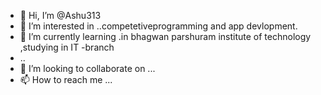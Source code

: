 - 👋 Hi, I’m @Ashu313
- 👀 I’m interested in ..competetiveprogramming and app devlopment.
- 🌱 I’m currently learning .in bhagwan parshuram institute of technology ,studying in IT -branch
- ..
- 💞️ I’m looking to collaborate on ...
- 📫 How to reach me ...

<!---
Ashu313/Ashu313 is a ✨ special ✨ repository because its `README.md` (this file) appears on your GitHub profile.
You can click the Preview link to take a look at your changes.
--->

